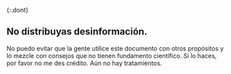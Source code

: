 {:.dont}
## No distribuyas desinformación.

No puedo evitar que la gente utilice este documento con otros propósitos y lo mezcle con consejos que no tienen fundamento científico. Si lo haces, por favor no me des crédito. Aún no hay tratamientos.
